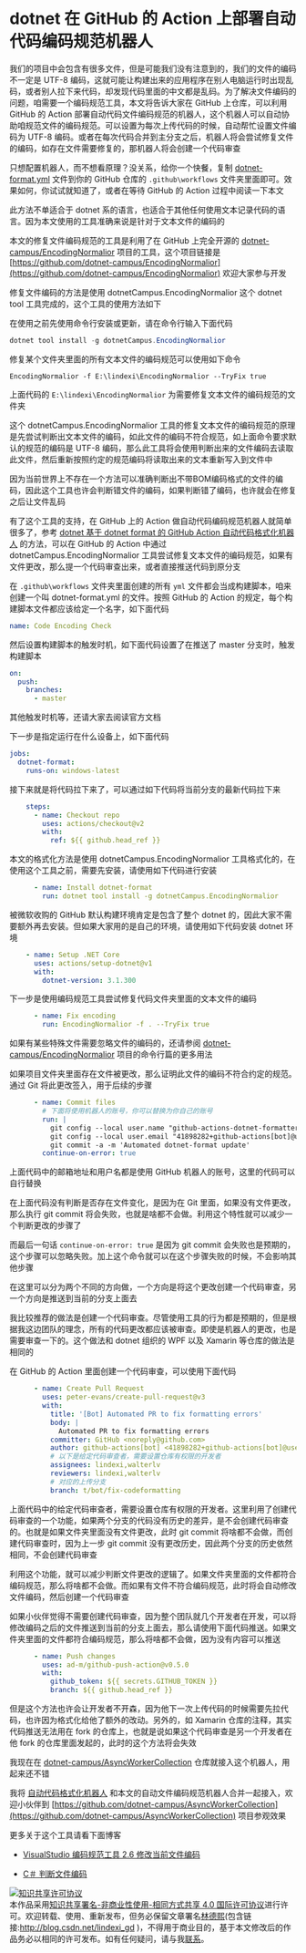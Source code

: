 # dotnet 在 GitHub 的 Action 上部署自动代码编码规范机器人

我们的项目中会包含有很多文件，但是可能我们没有注意到的，我们的文件的编码不一定是 UTF-8 编码，这就可能让构建出来的应用程序在别人电脑运行时出现乱码，或者别人拉下来代码，却发现代码里面的中文都是乱码。为了解决文件编码的问题，咱需要一个编码规范工具，本文将告诉大家在 GitHub 上仓库，可以利用 GitHub 的 Action 部署自动代码文件编码规范的机器人，这个机器人可以自动协助咱规范文件的编码规范。可以设置为每次上传代码的时候，自动帮忙设置文件编码为 UTF-8 编码。或者在每次代码合并到主分支之后，机器人将会尝试修复文件的编码，如存在文件需要修复的，那机器人将会创建一个代码审查

<!--more-->
<!-- 发布 -->

只想配置机器人，而不想看原理？没关系，给你一个快餐，复制 [dotnet-format.yml](https://github.com/dotnet-campus/AsyncWorkerCollection/blob/37960b9f99811a22130967122f5772866e3e3314/.github/workflows/dotnet-format.yml) 文件到你的 GitHub 仓库的 `.github\workflows` 文件夹里面即可。效果如何，你试试就知道了，或者在等待 GitHub 的 Action 过程中阅读一下本文

此方法不单适合于 dotnet 系的语言，也适合于其他任何使用文本记录代码的语言。因为本文使用的工具准确来说是针对于文本文件的编码的

本文的修复文件编码规范的工具是利用了在 GitHub 上完全开源的 [dotnet-campus/EncodingNormalior](https://github.com/dotnet-campus/EncodingNormalior) 项目的工具，这个项目链接是 [https://github.com/dotnet-campus/EncodingNormalior](https://github.com/dotnet-campus/EncodingNormalior) 欢迎大家参与开发

修复文件编码的方法是使用 dotnetCampus.EncodingNormalior 这个 dotnet tool 工具完成的，这个工具的使用方法如下

在使用之前先使用命令行安装或更新，请在命令行输入下面代码

```csharp
dotnet tool install -g dotnetCampus.EncodingNormalior
```

修复某个文件夹里面的所有文本文件的编码规范可以使用如下命令

```
EncodingNormalior -f E:\lindexi\EncodingNormalior --TryFix true
```

上面代码的 `E:\lindexi\EncodingNormalior` 为需要修复文本文件的编码规范的文件夹

这个 dotnetCampus.EncodingNormalior 工具的修复文本文件的编码规范的原理是先尝试判断出文本文件的编码，如此文件的编码不符合规范，如上面命令要求默认的规范的编码是 UTF-8 编码，那么此工具将会使用判断出来的文件编码去读取此文件，然后重新按照约定的规范编码将读取出来的文本重新写入到文件中

因为当前世界上不存在一个方法可以准确判断出不带BOM编码格式的文件的编码，因此这个工具也许会判断错文件的编码，如果判断错了编码，也许就会在修复之后让文件乱码

有了这个工具的支持，在 GitHub 上的 Action 做自动代码编码规范机器人就简单很多了，参考 [dotnet 基于 dotnet format 的 GitHub Action 自动代码格式化机器人](https://blog.lindexi.com/post/dotnet-%E5%9F%BA%E4%BA%8E-dotnet-format-%E7%9A%84-GitHub-Action-%E8%87%AA%E5%8A%A8%E4%BB%A3%E7%A0%81%E6%A0%BC%E5%BC%8F%E5%8C%96%E6%9C%BA%E5%99%A8%E4%BA%BA.html) 的方法，可以在 GitHub 的 Action 中通过 dotnetCampus.EncodingNormalior 工具尝试修复文本文件的编码规范，如果有文件更改，那么提一个代码审查出来，或者直接推送代码到原分支

在 `.github\workflows` 文件夹里面创建的所有 `yml` 文件都会当成构建脚本，咱来创建一个叫 dotnet-format.yml 的文件。按照 GitHub 的 Action 的规定，每个构建脚本文件都应该给定一个名字，如下面代码

```yml
name: Code Encoding Check
```

然后设置构建脚本的触发时机，如下面代码设置了在推送了 master 分支时，触发构建脚本

```yml
on: 
  push:
    branches: 
      - master
```

其他触发时机等，还请大家去阅读官方文档

下一步是指定运行在什么设备上，如下面代码

```yml
jobs:
  dotnet-format:
    runs-on: windows-latest
```

接下来就是将代码拉下来了，可以通过如下代码将当前分支的最新代码拉下来

```yml
    steps:
      - name: Checkout repo
        uses: actions/checkout@v2
        with:
          ref: ${{ github.head_ref }}
```

本文的格式化方法是使用 dotnetCampus.EncodingNormalior 工具格式化的，在使用这个工具之前，需要先安装，请使用如下代码进行安装

```yml
      - name: Install dotnet-format
        run: dotnet tool install -g dotnetCampus.EncodingNormalior
```

被微软收购的 GitHub 默认构建环境肯定是包含了整个 dotnet 的，因此大家不需要额外再去安装。但如果大家用的是自己的环境，请使用如下代码安装 dotnet 环境

```yml
    - name: Setup .NET Core
      uses: actions/setup-dotnet@v1
      with:
        dotnet-version: 3.1.300
```

下一步是使用编码规范工具尝试修复代码文件夹里面的文本文件的编码

```yml
      - name: Fix encoding
        run: EncodingNormalior -f . --TryFix true
```

如果有某些特殊文件需要忽略文件的编码的，还请参阅 [dotnet-campus/EncodingNormalior](https://github.com/dotnet-campus/EncodingNormalior) 项目的命令行篇的更多用法

如果项目文件夹里面存在文件被更改，那么证明此文件的编码不符合约定的规范。通过 Git 将此更改签入，用于后续的步骤

```yml
      - name: Commit files
        # 下面将使用机器人的账号，你可以替换为你自己的账号
        run: |
          git config --local user.name "github-actions-dotnet-formatter[bot]"
          git config --local user.email "41898282+github-actions[bot]@users.noreply.github.com"
          git commit -a -m 'Automated dotnet-format update'
        continue-on-error: true
```

上面代码中的邮箱地址和用户名都是使用 GitHub 机器人的账号，这里的代码可以自行替换

在上面代码没有判断是否存在文件变化，是因为在 Git 里面，如果没有文件更改，那么执行 git commit 将会失败，也就是啥都不会做。利用这个特性就可以减少一个判断更改的步骤了

而最后一句话 `continue-on-error: true` 是因为 git commit 会失败也是预期的，这个步骤可以忽略失败。加上这个命令就可以在这个步骤失败的时候，不会影响其他步骤

在这里可以分为两个不同的方向做，一个方向是将这个更改创建一个代码审查，另一个方向是推送到当前的分支上面去

我比较推荐的做法是创建一个代码审查。尽管使用工具的行为都是预期的，但是根据我这边团队的理念，所有的代码更改都应该被审查。即使是机器人的更改，也是需要审查一下的。这个做法和 dotnet 组织的 WPF 以及 Xamarin 等仓库的做法是相同的

在 GitHub 的 Action 里面创建一个代码审查，可以使用下面代码

```yml
      - name: Create Pull Request
        uses: peter-evans/create-pull-request@v3
        with:
          title: '[Bot] Automated PR to fix formatting errors'
          body: |
            Automated PR to fix formatting errors
          committer: GitHub <noreply@github.com>
          author: github-actions[bot] <41898282+github-actions[bot]@users.noreply.github.com>
          # 以下是给定代码审查者，需要设置仓库有权限的开发者
          assignees: lindexi,walterlv
          reviewers: lindexi,walterlv
          # 对应的上传分支
          branch: t/bot/fix-codeformatting
```

上面代码中的给定代码审查者，需要设置仓库有权限的开发者。这里利用了创建代码审查的一个功能，如果两个分支的代码没有历史的差异，是不会创建代码审查的。也就是如果文件夹里面没有文件更改，此时 git commit 将啥都不会做，而创建代码审查时，因为上一步 git commit 没有更改历史，因此两个分支的历史依然相同，不会创建代码审查

利用这个功能，就可以减少判断文件更改的逻辑了。如果文件夹里面的文件都符合编码规范，那么将啥都不会做。而如果有文件不符合编码规范，此时将会自动修改文件编码，然后创建一个代码审查

如果小伙伴觉得不需要创建代码审查，因为整个团队就几个开发者在开发，可以将修改编码之后的文件推送到当前的分支上面去，那么请使用下面代码推送。如果文件夹里面的文件都符合编码规范，那么将啥都不会做，因为没有内容可以推送

```yml
      - name: Push changes
        uses: ad-m/github-push-action@v0.5.0
        with:
          github_token: ${{ secrets.GITHUB_TOKEN }}
          branch: ${{ github.head_ref }}
```

但是这个方法也许会让开发者不开森，因为他下一次上传代码的时候需要先拉代码，也许因为格式化给他了额外的改动。另外的，如 Xamarin 仓库的注释，其实代码推送无法用在 fork 的仓库上，也就是说如果这个代码审查是另一个开发者在他 fork 的仓库里面发起的，此时的这个方法将会失效

我现在在 [dotnet-campus/AsyncWorkerCollection](https://github.com/dotnet-campus/AsyncWorkerCollection) 仓库就接入这个机器人，用起来还不错

我将 [自动代码格式化机器人](https://blog.lindexi.com/post/dotnet-%E5%9F%BA%E4%BA%8E-dotnet-format-%E7%9A%84-GitHub-Action-%E8%87%AA%E5%8A%A8%E4%BB%A3%E7%A0%81%E6%A0%BC%E5%BC%8F%E5%8C%96%E6%9C%BA%E5%99%A8%E4%BA%BA.html) 和本文的自动文件编码规范机器人合并一起接入，欢迎小伙伴到 [https://github.com/dotnet-campus/AsyncWorkerCollection](https://github.com/dotnet-campus/AsyncWorkerCollection) 项目参观效果

更多关于这个工具请看下面博客

- [VisualStudio 编码规范工具 2.6 修改当前文件编码](https://blog.lindexi.com/post/VisualStudio-%E7%BC%96%E7%A0%81%E8%A7%84%E8%8C%83%E5%B7%A5%E5%85%B7-2.6-%E4%BF%AE%E6%94%B9%E5%BD%93%E5%89%8D%E6%96%87%E4%BB%B6%E7%BC%96%E7%A0%81.html)

- [C＃ 判断文件编码](https://blog.lindexi.com/post/C-%E5%88%A4%E6%96%AD%E6%96%87%E4%BB%B6%E7%BC%96%E7%A0%81.html)

<a rel="license" href="http://creativecommons.org/licenses/by-nc-sa/4.0/"><img alt="知识共享许可协议" style="border-width:0" src="https://licensebuttons.net/l/by-nc-sa/4.0/88x31.png" /></a><br />本作品采用<a rel="license" href="http://creativecommons.org/licenses/by-nc-sa/4.0/">知识共享署名-非商业性使用-相同方式共享 4.0 国际许可协议</a>进行许可。欢迎转载、使用、重新发布，但务必保留文章署名[林德熙](http://blog.csdn.net/lindexi_gd)(包含链接:http://blog.csdn.net/lindexi_gd )，不得用于商业目的，基于本文修改后的作品务必以相同的许可发布。如有任何疑问，请与我[联系](mailto:lindexi_gd@163.com)。
